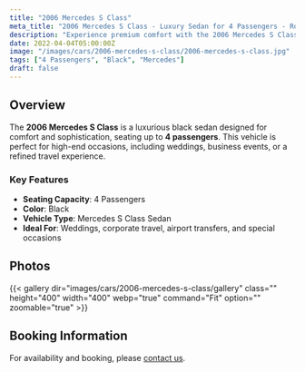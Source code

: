 ```yaml
---
title: "2006 Mercedes S Class"
meta_title: "2006 Mercedes S Class - Luxury Sedan for 4 Passengers - Rolls Royce Car Hire"
description: "Experience premium comfort with the 2006 Mercedes S Class, a black sedan perfect for any occasion."
date: 2022-04-04T05:00:00Z
image: "/images/cars/2006-mercedes-s-class/2006-mercedes-s-class.jpg"
tags: ["4 Passengers", "Black", "Mercedes"]
draft: false
---
```

## Overview
The **2006 Mercedes S Class** is a luxurious black sedan designed for comfort and sophistication, seating up to **4 passengers**. This vehicle is perfect for high-end occasions, including weddings, business events, or a refined travel experience.

### Key Features
- **Seating Capacity**: 4 Passengers
- **Color**: Black
- **Vehicle Type**: Mercedes S Class Sedan
- **Ideal For**: Weddings, corporate travel, airport transfers, and special occasions

## Photos
{{< gallery dir="images/cars/2006-mercedes-s-class/gallery" class="" height="400" width="400" webp="true" command="Fit" option="" zoomable="true" >}}

## Booking Information
For availability and booking, please [contact us](/contact/).